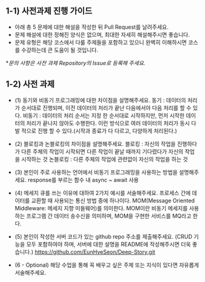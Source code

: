 ## 1-1) 사전과제 진행 가이드

- 아래 총 5 문제에 대한 해설을 작성한 뒤 Pull Request를 날려주세요.
- 문제 해설에 대한 정해진 양식은 없으며, 최대한 자세히 해설해주시면 좋습니다.
- 문제 유형은 해당 코스에서 다룰 주제들을 포함하고 있으니 완벽히 이해하시면 코스를 수강하는데 큰 도움이 될 것입니다.

**문의 사항은 사전 과제 Repository의 Issue로 등록해 주세요.*
  


## 1-2) 사전 과제

- (1) 동기와 비동기 프로그래밍에 대한 차이점을 설명해주세요.
동기 : 데이터의 처리가 순서대로 진행되며, 이전 데이터의 처리가 끝난 다음에서야 다음 처리를 할 수 있다.
비동기 : 데이터의 처리 순서는 지정 한 순서대로 시작하지만, 먼저 시작한 데이터의 처리가 끝나지 않아도 수행한다.
이런 방식으로 여러 데이터의 처리가 동시 다발 적으로 진행 할 수 있다.(시작과 종료가 다 다르고, 다양하게 처리된다.)

- (2) 블로킹과 논블로킹의 차이점을 설명해주세요.
블로킹 : 자신의 작업을 진행하다가 다른 주체의 작업이 시작되면 다른 작업이 끝날 때까지 기다렸다가 자신의 작업을 시작하는 것
논블로킹 : 다른 주체의 작업에 관련없이 자신의 작업을 하는 것

- (3) 본인이 주로 사용하는 언어에서 비동기 프로그래밍을 사용하는 방법을 설명해주세요.
response를 부르는 함수 내 async ~ await 사용
 
- (4) 메세지 큐를 쓰는 이유에 대하여 2가지 예시를 서술해주세요.
프로세스 간에 데이터를 교환할 때 사용되는 통신 방법 중에 하나이다.
MOM(Message Oriented Middleware: 메세지 지향 미들웨어)를 의미한다. MOM이란 비동기 메세지를 사용하는 프로그램 간 데이터 송수신을 의미하며, MOM을 구현한 서비스를 MQ라고 한다.

- (5) 본인이 작성한 서버 코드가 있는 github repo 주소를 제출해주세요. (CRUD 기능을 모두 포함하여야 하며, 서버에 대한 설명을 README에 작성해주시면 더욱 좋습니다.) 
https://github.com/EunHyeSeon/Deep-Story.git

- (6 - Optional) 해당 수업을 통해 꼭 배우고 싶은 주제 또는 지식이 있다면 자유롭게 서술해주세요.
